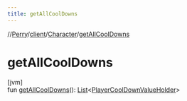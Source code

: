 ```yaml
---
title: getAllCoolDowns
---
```

//[Perry](../../../index.html)/[client](../index.html)/[Character](index.html)/[getAllCoolDowns](get-all-cool-downs.html)



# getAllCoolDowns



[jvm]\
fun [getAllCoolDowns](get-all-cool-downs.html)(): [List](https://kotlinlang.org/api/latest/jvm/stdlib/kotlin.collections/-list/index.html)&lt;[PlayerCoolDownValueHolder](../../net.server/-player-cool-down-value-holder/index.html)&gt;




